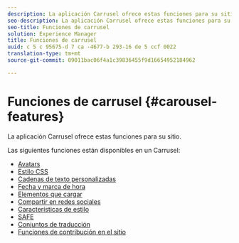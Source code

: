 ```yaml
---
description: La aplicación Carrusel ofrece estas funciones para su sitio.
seo-description: La aplicación Carrusel ofrece estas funciones para su sitio.
seo-title: Funciones de carrusel
solution: Experience Manager
title: Funciones de carrusel
uuid: c 5 c 95675-d 7 ca -4677-b 293-16 de 5 ccf 0022
translation-type: tm+mt
source-git-commit: 09011bac06f4a1c39836455f9d16654952184962

---
```



# Funciones de carrusel {#carousel-features}

La aplicación Carrusel ofrece estas funciones para su sitio.

Las siguientes funciones están disponibles en un Carrusel:

* [Avatars](/help/using/c-features-livefyre/c-styling-features/c-avatars.md#c_avatars)
* [Estilo CSS](/help/using/c-features-livefyre/c-styling-features/c-css-styling-branding.md#c_css_styling_branding)
* [Cadenas de texto personalizadas](/help/using/c-features-livefyre/c-custom-text-strings.md#c_custom_text_strings)
* [Fecha y marca de hora](/help/using/c-features-livefyre/c-styling-features/c-date-and-timestamp.md#c_date_and_timestamp)
* [Elementos que cargar](/help/using/c-features-livefyre/c-content-behavior-features/c-content-behavior-features.md#section_q5w_mzl_d1b)
* [Compartir en redes sociales](/help/using/c-features-livefyre/c-social-sharing/c-social-sharing.md#c_social_sharing)
* [Características de estilo](/help/using/c-features-livefyre/c-styling-features/c-styling-features.md#c_styling_features)
* [SAFE](/help/using/c-features-livefyre/c-about-moderation/c-moderation.md#c_moderation)
* [Conjuntos de traducción](/help/using/c-settings-other/c-translation-sets/c-translation-sets.md#c_translation_sets)
* [Funciones de contribución en el sitio](/help/using/c-features-livefyre/c-on-site-contribution-features.md#section_vzs_t2s_d1b)

